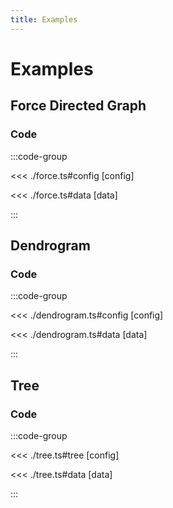```yaml
---
title: Examples
---
```


# Examples

<script setup>
import {config as force} from './force';
import {config as dendrogram} from './dendrogram';
import {config as tree} from './tree';
</script>

## Force Directed Graph

<ForceDirectedGraphChart
  :options="force.options"
  :data="force.data"
/>

### Code

:::code-group

<<< ./force.ts#config [config]

<<< ./force.ts#data [data]

:::

## Dendrogram

<DendrogramChart
  :options="dendrogram.options"
  :data="dendrogram.data"
/>

### Code

:::code-group

<<< ./dendrogram.ts#config [config]

<<< ./dendrogram.ts#data [data]

:::

## Tree

<TreeChart
  :options="tree.options"
  :data="tree.data"
/>

### Code

:::code-group

<<< ./tree.ts#tree [config]

<<< ./tree.ts#data [data]

:::
